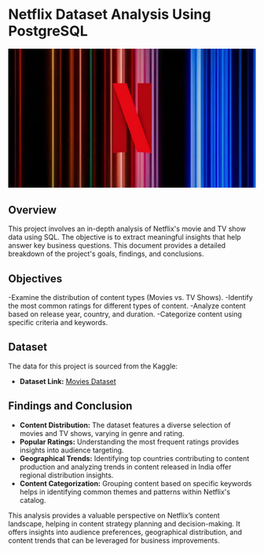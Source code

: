 # Netflix Dataset Analysis Using PostgreSQL

![](https://github.com/subhuchan/NETFLIX_SQL/blob/main/netflix_intro.jpg)

## Overview
This project involves an in-depth analysis of Netflix's movie and TV show data using SQL. The objective is to extract meaningful insights that help answer key business questions. This document provides a detailed breakdown of the project's goals, findings, and conclusions.

## Objectives

-Examine the distribution of content types (Movies vs. TV Shows).
-Identify the most common ratings for different types of content.
-Analyze content based on release year, country, and duration.
-Categorize content using specific criteria and keywords.

## Dataset

The data for this project is sourced from the Kaggle:

- **Dataset Link:** [Movies Dataset](https://www.kaggle.com/datasets/shivamb/netflix-shows?resource=download)

## Findings and Conclusion

- **Content Distribution:** The dataset features a diverse selection of movies and TV shows, varying in genre and rating.
- **Popular Ratings:** Understanding the most frequent ratings provides insights into audience targeting.
- **Geographical Trends:** Identifying top countries contributing to content production and analyzing trends in content released in India offer regional distribution insights.
- **Content Categorization:** Grouping content based on specific keywords helps in identifying common themes and patterns within Netflix's catalog.

This analysis provides a valuable perspective on Netflix’s content landscape, helping in content strategy planning and decision-making. It offers insights into audience preferences, geographical distribution, and content trends that can be leveraged for business improvements.
